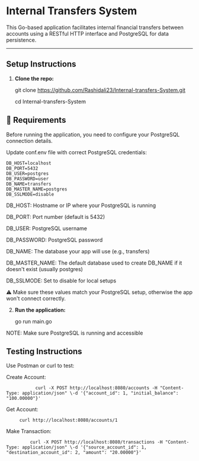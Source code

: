# Internal Transfers System

This Go-based application facilitates internal financial transfers between accounts using a RESTful HTTP interface and PostgreSQL for data persistence.

---

##  Setup Instructions

1. **Clone the repo:**
   
   git clone https://github.com/Rashidali23/Internal-transfers-System.git

    cd Internal-transfers-System

  ## 🔧 Requirements
 Before running the application, you need to configure your PostgreSQL connection details.

 Update conf.env file with correct PostgreSQL credentials:
 
    DB_HOST=localhost
    DB_PORT=5432
    DB_USER=postgres
    DB_PASSWORD=user
    DB_NAME=transfers
    DB_MASTER_NAME=postgres
    DB_SSLMODE=disable

DB_HOST: Hostname or IP where your PostgreSQL is running

DB_PORT: Port number (default is 5432)

DB_USER: PostgreSQL username

DB_PASSWORD: PostgreSQL password

DB_NAME: The database your app will use (e.g., transfers) 

DB_MASTER_NAME: The default database used to create DB_NAME if it doesn't exist (usually postgres)

DB_SSLMODE: Set to disable for local setups

⚠️ Make sure these values match your PostgreSQL setup, otherwise the app won't connect correctly.

2. **Run the application:**
   
    go run main.go
  
  NOTE: Make sure PostgreSQL is running and accessible


##  Testing Instructions

Use Postman or curl to test:

 Create Account:
 
               curl -X POST http://localhost:8080/accounts -H "Content-Type: application/json" \-d '{"account_id": 1, "initial_balance": "100.00000"}'




Get Account:

         curl http://localhost:8080/accounts/1 



Make Transaction:

             curl -X POST http://localhost:8080/transactions -H "Content-Type: application/json" \-d '{"source_account_id": 1, "destination_account_id": 2, "amount": "20.00000"}'  

